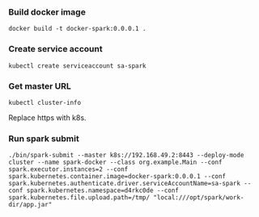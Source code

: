 ### Build docker image ###
```console
docker build -t docker-spark:0.0.0.1 .
```

### Create service account ###
```console
kubectl create serviceaccount sa-spark
```

### Get master URL ###
```console
kubectl cluster-info
```

Replace https with k8s.

### Run spark submit ###
```console
./bin/spark-submit --master k8s://192.168.49.2:8443 --deploy-mode cluster --name spark-docker --class org.example.Main --conf spark.executor.instances=2 --conf spark.kubernetes.container.image=docker-spark:0.0.0.1 --conf spark.kubernetes.authenticate.driver.serviceAccountName=sa-spark --conf spark.kubernetes.namespace=d4rkc0de --conf spark.kubernetes.file.upload.path=/tmp/ "local:///opt/spark/work-dir/app.jar"
```
